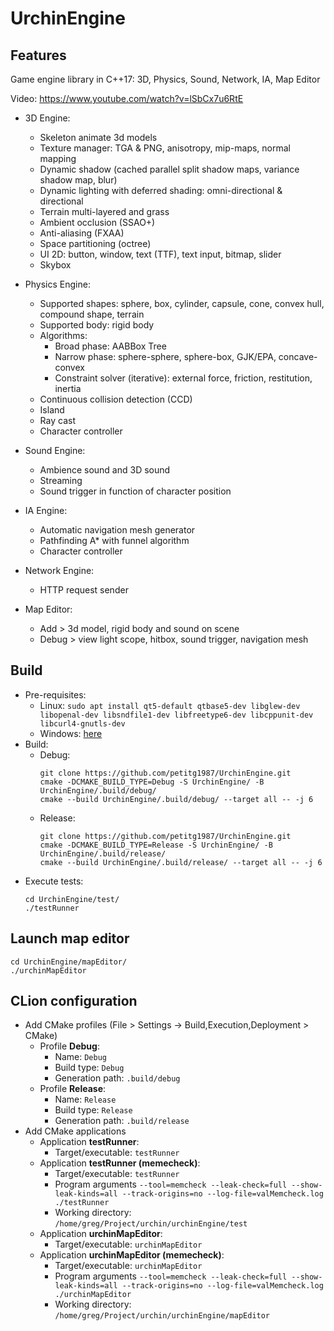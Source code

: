 # UrchinEngine
## Features
Game engine library in C++17: 3D, Physics, Sound, Network, IA, Map Editor

Video: <https://www.youtube.com/watch?v=lSbCx7u6RtE>

- 3D Engine:
  - Skeleton animate 3d models
  - Texture manager: TGA & PNG, anisotropy, mip-maps, normal mapping
  - Dynamic shadow (cached parallel split shadow maps, variance shadow map, blur)
  - Dynamic lighting with deferred shading: omni-directional & directional
  - Terrain multi-layered and grass
  - Ambient occlusion (SSAO+)
  - Anti-aliasing (FXAA)
  - Space partitioning (octree)
  - UI 2D: button, window, text (TTF), text input, bitmap, slider
  - Skybox

- Physics Engine:
  - Supported shapes: sphere, box, cylinder, capsule, cone, convex hull, compound shape, terrain
  - Supported body: rigid body
  - Algorithms:
    - Broad phase: AABBox Tree
    - Narrow phase: sphere-sphere, sphere-box, GJK/EPA, concave-convex
    - Constraint solver (iterative): external force, friction, restitution, inertia
  - Continuous collision detection (CCD)
  - Island
  - Ray cast
  - Character controller

- Sound Engine:
  - Ambience sound and 3D sound
  - Streaming
  - Sound trigger in function of character position

- IA Engine:
  - Automatic navigation mesh generator
  - Pathfinding A* with funnel algorithm
  - Character controller
  
- Network Engine:
  - HTTP request sender
  
- Map Editor:
  - Add > 3d model, rigid body and sound on scene
  - Debug > view light scope, hitbox, sound trigger, navigation mesh

## Build
- Pre-requisites: 
  - Linux: `sudo apt install qt5-default qtbase5-dev libglew-dev libopenal-dev libsndfile1-dev libfreetype6-dev libcppunit-dev libcurl4-gnutls-dev`
  - Windows: [here](./WIN_SETUP.md)
- Build:
  - Debug:
    ```
    git clone https://github.com/petitg1987/UrchinEngine.git
    cmake -DCMAKE_BUILD_TYPE=Debug -S UrchinEngine/ -B UrchinEngine/.build/debug/
    cmake --build UrchinEngine/.build/debug/ --target all -- -j 6
    ```
  - Release:
    ```
    git clone https://github.com/petitg1987/UrchinEngine.git
    cmake -DCMAKE_BUILD_TYPE=Release -S UrchinEngine/ -B UrchinEngine/.build/release/
    cmake --build UrchinEngine/.build/release/ --target all -- -j 6
    ```
- Execute tests:
    ```
    cd UrchinEngine/test/
    ./testRunner
    ```

## Launch map editor
```
cd UrchinEngine/mapEditor/
./urchinMapEditor
```

## CLion configuration
- Add CMake profiles (File > Settings -> Build,Execution,Deployment > CMake)
  - Profile **Debug**: 
    - Name: `Debug`
    - Build type: `Debug`
    - Generation path: `.build/debug`
  - Profile **Release**:
    - Name: `Release`
    - Build type: `Release`
    - Generation path: `.build/release`
- Add CMake applications
  - Application **testRunner**:
    - Target/executable: `testRunner`
  - Application **testRunner (memecheck)**:
    - Target/executable: `testRunner`
    - Program arguments `--tool=memcheck --leak-check=full --show-leak-kinds=all --track-origins=no --log-file=valMemcheck.log ./testRunner`
    - Working directory: `/home/greg/Project/urchin/urchinEngine/test`
  - Application **urchinMapEditor**:
    - Target/executable: `urchinMapEditor`
  - Application **urchinMapEditor (memecheck)**:
    - Target/executable: `urchinMapEditor`
    - Program arguments `--tool=memcheck --leak-check=full --show-leak-kinds=all --track-origins=no --log-file=valMemcheck.log ./urchinMapEditor`
    - Working directory: `/home/greg/Project/urchin/urchinEngine/mapEditor`
